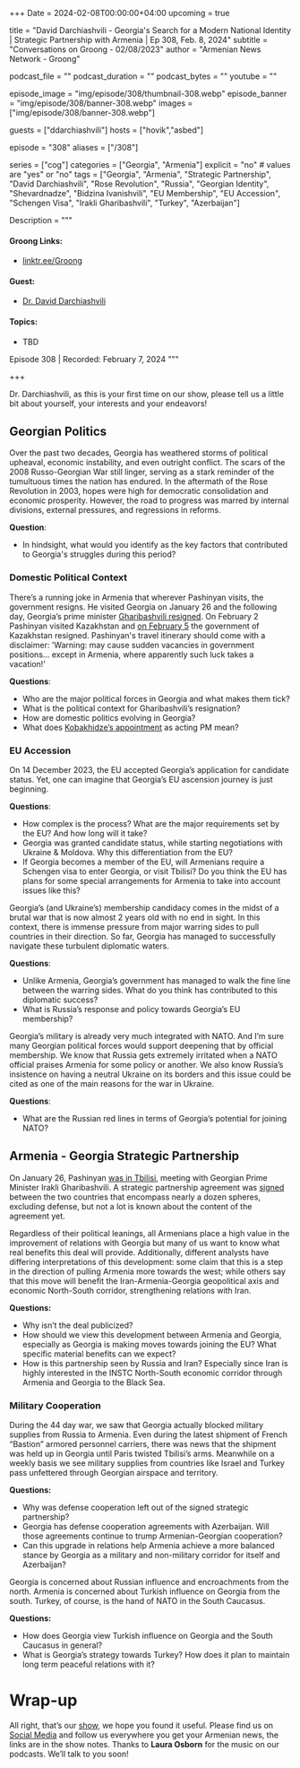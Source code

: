 +++
Date = 2024-02-08T00:00:00+04:00
upcoming = true

title = "David Darchiashvili - Georgia's Search for a Modern National Identity | Strategic Partnership with Armenia | Ep 308, Feb. 8, 2024"
subtitle = "Conversations on Groong - 02/08/2023"
author = "Armenian News Network - Groong"

podcast_file = ""
podcast_duration = ""
podcast_bytes = ""
youtube = ""

episode_image = "img/episode/308/thumbnail-308.webp"
episode_banner = "img/episode/308/banner-308.webp"
images = ["img/episode/308/banner-308.webp"]

guests = ["ddarchiashvili"]
hosts = ["hovik","asbed"]

episode = "308"
aliases = ["/308"]

series = ["cog"]
categories = ["Georgia", "Armenia"]
explicit = "no" # values are "yes" or "no"
tags = ["Georgia", "Armenia", "Strategic Partnership", "David Darchiashvili", "Rose Revolution", "Russia", "Georgian Identity", "Shevardnadze", "Bidzina Ivanishvili", "EU Membership", "EU Accession", "Schengen Visa", "Irakli Gharibashvili", "Turkey", "Azerbaijan"]

Description = """

#### Groong Links:
* [linktr.ee/Groong](https://linktr.ee/groong)

#### Guest:
* [Dr. David Darchiashvili](/guest/ddarchiashvili)

#### Topics:
* TBD

Episode 308 | Recorded: February 7, 2024
"""

+++

Dr. Darchiashvili, as this is your first time on our show, please tell us a little bit about yourself, your interests and your endeavors!


## Georgian Politics

Over the past two decades, Georgia has weathered storms of political upheaval, economic instability, and even outright conflict. The scars of the 2008 Russo-Georgian War still linger, serving as a stark reminder of the tumultuous times the nation has endured. In the aftermath of the Rose Revolution in 2003, hopes were high for democratic consolidation and economic prosperity. However, the road to progress was marred by internal divisions, external pressures, and regressions in reforms.

**Question**:
* In hindsight, what would you identify as the key factors that contributed to Georgia's struggles during this period? 


### Domestic Political Context

There’s a running joke in Armenia that wherever Pashinyan visits, the government resigns. He visited Georgia on January 26 and the following day, Georgia’s prime minister [Gharibashvili resigned](https://www.rferl.org/a/georgia-pm-garibashvili-resigns-elections/32796574.html). On February 2 Pashinyan visited Kazakhstan and [on February 5](https://tass.com/world/1741869) the government of Kazakhstan resigned. Pashinyan's travel itinerary should come with a disclaimer: 'Warning: may cause sudden vacancies in government positions... except in Armenia, where apparently such luck takes a vacation!'

**Questions**:
* Who are the major political forces in Georgia and what makes them tick?
* What is the political context for Gharibashvili’s resignation?
* How are domestic politics evolving in Georgia?
* What does [Kobakhidze’s appointment](https://www.radiotavisupleba.ge/a/32801015.html) as acting PM mean?


### EU Accession

On 14 December 2023, the EU accepted Georgia’s application for candidate status. Yet, one can imagine that Georgia’s EU ascension journey is just beginning.

**Questions**:
* How complex is the process? What are the major requirements set by the EU? And how long will it take?
* Georgia was granted candidate status, while starting negotiations with Ukraine & Moldova. Why this differentiation from the EU?
* If Georgia becomes a member of the EU, will Armenians require a Schengen visa to enter Georgia, or visit Tbilisi? Do you think the EU has plans for some special arrangements for Armenia to take into account issues like this?

Georgia’s (and Ukraine’s) membership candidacy comes in the midst of a brutal war that is now almost 2 years old with no end in sight. In this context, there is immense pressure from major warring sides to pull countries in their direction. So far, Georgia has managed to successfully navigate these turbulent diplomatic waters.

**Questions**:
* Unlike Armenia, Georgia’s government has managed to walk the fine line between the warring sides. What do you think has contributed to this diplomatic success?
* What is Russia’s response and policy towards Georgia’s EU membership?

Georgia’s military is already very much integrated with NATO. And I’m sure many Georgian political forces would support deepening that by official membership. We know that Russia gets extremely irritated when a NATO official praises Armenia for some policy or another. We also know Russia’s insistence on having a neutral Ukraine on its borders and this issue could be cited as one of the main reasons for the war in Ukraine.

**Questions**:
* What are the Russian red lines in terms of Georgia’s potential for joining NATO?


## Armenia - Georgia Strategic Partnership

On January 26, Pashinyan [was in Tbilisi](https://civil.ge/archives/579098#:~:text=The%20Armenian%20delegation%20headed%20by,his%20Georgian%20counterpart%20Irakli%20Garibashvili.), meeting with Georgian Prime Minister Irakli Gharibashvili. A strategic partnership agreement was [signed](https://jam-news.net/armenia-georgia-strategic-partnership-step-forward-or-formality/) between the two countries that encompass nearly a dozen spheres, excluding defense, but not a lot is known about the content of the agreement yet.

Regardless of their political leanings, all Armenians place a high value in the improvement of relations with Georgia but many of us want to know what real benefits this deal will provide. Additionally, different analysts have differing interpretations of this development: some claim that this is a step in the direction of pulling Armenia more towards the west; while others say that this move will benefit the Iran-Armenia-Georgia geopolitical axis and economic North-South corridor, strengthening relations with Iran.

**Questions:**
* Why isn’t the deal publicized?
* How should we view this development between Armenia and Georgia, especially as Georgia is making moves towards joining the EU? What specific material benefits can we expect?
* How is this partnership seen by Russia and Iran? Especially since Iran is highly interested in the INSTC North-South economic corridor through Armenia and Georgia to the Black Sea.


### Military Cooperation

During the 44 day war, we saw that Georgia actually blocked military supplies from Russia to Armenia. Even during the latest shipment of French “Bastion” armored personnel carriers, there was news that the shipment was held up in Georgia until Paris twisted Tbilisi’s arms. Meanwhile on a weekly basis we see military supplies from countries like Israel and Turkey pass unfettered through Georgian airspace and territory.

**Questions:**
* Why was defense cooperation left out of the signed strategic partnership?
* Georgia has defense cooperation agreements with Azerbaijan. Will those agreements continue to trump Armenian-Georgian cooperation?
* Can this upgrade in relations help Armenia achieve a more balanced stance by Georgia as a military and non-military corridor for itself and Azerbaijan?

Georgia is concerned about Russian influence and encroachments from the north. Armenia is concerned about Turkish influence on Georgia from the south. Turkey, of course, is the hand of NATO in the South Caucasus.

**Questions:**
* How does Georgia view Turkish influence on Georgia and the South Caucasus in general?
* What is Georgia’s strategy towards Turkey? How does it plan to maintain long term peaceful relations with it?


# Wrap-up

All right, that’s our [show](https://podcasts.groong.org/), we hope you found it useful. Please find us on [Social Media](https://lintr.ee/groong) and follow us everywhere you get your Armenian news, the links are in the show notes. Thanks to **Laura Osborn** for the music on our podcasts. We’ll talk to you soon!
